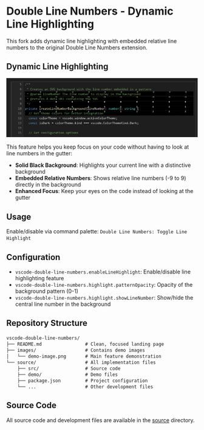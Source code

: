 # Double Line Numbers - Dynamic Line Highlighting

This fork adds dynamic line highlighting with embedded relative line numbers to the original Double Line Numbers extension.

## Dynamic Line Highlighting

![Line Highlighting Demo](images/demo-image.png)

This feature helps you keep focus on your code without having to look at line numbers in the gutter:

- **Solid Black Background**: Highlights your current line with a distinctive background
- **Embedded Relative Numbers**: Shows relative line numbers (-9 to 9) directly in the background
- **Enhanced Focus**: Keep your eyes on the code instead of looking at the gutter

## Usage

Enable/disable via command palette: `Double Line Numbers: Toggle Line Highlight`

## Configuration

* `vscode-double-line-numbers.enableLineHighlight`: Enable/disable line highlighting feature
* `vscode-double-line-numbers.highlight.patternOpacity`: Opacity of the background pattern (0-1)
* `vscode-double-line-numbers.highlight.showLineNumber`: Show/hide the central line number in the background

## Repository Structure

```
vscode-double-line-numbers/
├── README.md                # Clean, focused landing page
├── images/                  # Contains demo images
│   └── demo-image.png       # Main feature demonstration
└── source/                  # All implementation files
    ├── src/                 # Source code
    ├── demo/                # Demo files
    ├── package.json         # Project configuration
    └── ...                  # Other development files
```

## Source Code

All source code and development files are available in the [source](source/) directory.
